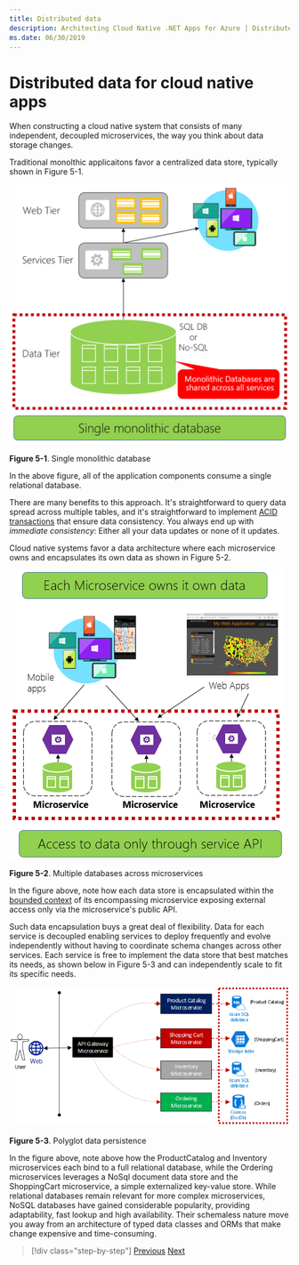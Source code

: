 ```yaml
---
title: Distributed data
description: Architecting Cloud Native .NET Apps for Azure | Distributed Data for Cloud Native Apps
ms.date: 06/30/2019
---
```

# Distributed data for cloud native apps

When constructing a cloud native system that consists of many independent, decoupled microservices, the way you think about data storage changes.

Traditional monolthic applicaitons favor a centralized data store, typically  shown in Figure 5-1. 

![Single monolithic database](media/single-monolithic-database.png)

**Figure 5-1**. Single monolithic database

In the above figure, all of the application components consume a single relational database.

There are many benefits to this approach. It's straightforward to query data spread across  multiple tables, and it's straightforward to implement [ACID transactions](https://docs.microsoft.com/windows/desktop/cossdk/acid-properties) that ensure data consistency. You always end up with *immediate consistency*: Either all your data updates or none of it updates.

Cloud native systems favor a data architecture where each microservice owns and encapsulates its own data as shown in Figure 5-2.

![Multiple databases across microservices](media/data-across-microservices.png)

**Figure 5-2**. Multiple databases across microservices

In the figure above, note how each data store is encapsulated within the [bounded context](https://martinfowler.com/bliki/BoundedContext.html) of its encompassing microservice exposing external access only via the microservice's public API.
 
Such data encapsulation buys a great deal of flexibility. Data for each service is decoupled enabling services to deploy frequently and evolve independently without having to coordinate schema changes across other services. Each service is free to implement the data store that best matches its needs, as shown below in Figure 5-3 and can independently scale to fit its specific needs.

![Polyglot data persistence](media/polyglot-data-persistence.png)

**Figure 5-3**. Polyglot data persistence

In the figure above, note above how the ProductCatalog and Inventory microservices each bind to a full relational database, while the Ordering microservices leverages a NoSql document data store and the ShoppingCart microservice, a simple externalized key-value store. While relational databases remain relevant for more complex microservices, NoSQL databases have gained considerable popularity, providing adaptability, fast lookup and high availability. Their schemaless nature move you away from an architecture of typed data classes and ORMs that make change expensive and time-consuming.


>[!div class="step-by-step"]
>[Previous](cross-service-communication.md)
>[Next](data-patterns.md)
